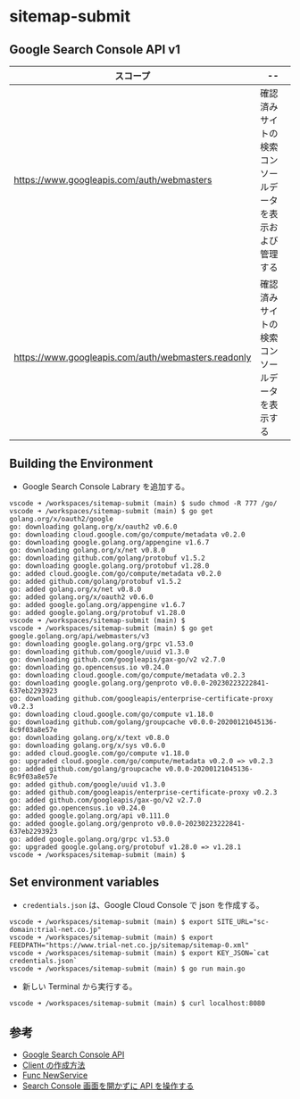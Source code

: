 # sitemap-submit

## Google Search Console API v1
| スコープ | -- |
| ---- | ---- |
| https://www.googleapis.com/auth/webmasters | 確認済みサイトの検索コンソールデータを表示および管理する |
| https://www.googleapis.com/auth/webmasters.readonly | 確認済みサイトの検索コンソールデータを表示する |


## Building the Environment
- Google Search Console Labrary を追加する。
```
vscode ➜ /workspaces/sitemap-submit (main) $ sudo chmod -R 777 /go/
vscode ➜ /workspaces/sitemap-submit (main) $ go get golang.org/x/oauth2/google
go: downloading golang.org/x/oauth2 v0.6.0
go: downloading cloud.google.com/go/compute/metadata v0.2.0
go: downloading google.golang.org/appengine v1.6.7
go: downloading golang.org/x/net v0.8.0
go: downloading github.com/golang/protobuf v1.5.2
go: downloading google.golang.org/protobuf v1.28.0
go: added cloud.google.com/go/compute/metadata v0.2.0
go: added github.com/golang/protobuf v1.5.2
go: added golang.org/x/net v0.8.0
go: added golang.org/x/oauth2 v0.6.0
go: added google.golang.org/appengine v1.6.7
go: added google.golang.org/protobuf v1.28.0
vscode ➜ /workspaces/sitemap-submit (main) $
vscode ➜ /workspaces/sitemap-submit (main) $ go get google.golang.org/api/webmasters/v3
go: downloading google.golang.org/grpc v1.53.0
go: downloading github.com/google/uuid v1.3.0
go: downloading github.com/googleapis/gax-go/v2 v2.7.0
go: downloading go.opencensus.io v0.24.0
go: downloading cloud.google.com/go/compute/metadata v0.2.3
go: downloading google.golang.org/genproto v0.0.0-20230223222841-637eb2293923
go: downloading github.com/googleapis/enterprise-certificate-proxy v0.2.3
go: downloading cloud.google.com/go/compute v1.18.0
go: downloading github.com/golang/groupcache v0.0.0-20200121045136-8c9f03a8e57e
go: downloading golang.org/x/text v0.8.0
go: downloading golang.org/x/sys v0.6.0
go: added cloud.google.com/go/compute v1.18.0
go: upgraded cloud.google.com/go/compute/metadata v0.2.0 => v0.2.3
go: added github.com/golang/groupcache v0.0.0-20200121045136-8c9f03a8e57e
go: added github.com/google/uuid v1.3.0
go: added github.com/googleapis/enterprise-certificate-proxy v0.2.3
go: added github.com/googleapis/gax-go/v2 v2.7.0
go: added go.opencensus.io v0.24.0
go: added google.golang.org/api v0.111.0
go: added google.golang.org/genproto v0.0.0-20230223222841-637eb2293923
go: added google.golang.org/grpc v1.53.0
go: upgraded google.golang.org/protobuf v1.28.0 => v1.28.1
vscode ➜ /workspaces/sitemap-submit (main) $
```

## Set environment variables
- `credentials.json` は、Google Cloud Console で json を作成する。
```
vscode ➜ /workspaces/sitemap-submit (main) $ export SITE_URL="sc-domain:trial-net.co.jp"
vscode ➜ /workspaces/sitemap-submit (main) $ export FEEDPATH="https://www.trial-net.co.jp/sitemap/sitemap-0.xml"
vscode ➜ /workspaces/sitemap-submit (main) $ export KEY_JSON=`cat credentials.json`
vscode ➜ /workspaces/sitemap-submit (main) $ go run main.go 
```

- 新しい Terminal から実行する。
```
vscode ➜ /workspaces/sitemap-submit (main) $ curl localhost:8080
```

## 参考
- [Google Search Console API](https://developers.google.com/webmaster-tools/v1/sitemaps/submit?hl=ja)
- [Client の作成方法](https://dev.classmethod.jp/articles/bigquery-api-go-client-try/)
- [Func NewService](https://pkg.go.dev/google.golang.org/api@v0.111.0/webmasters/v3#NewService)
- [Search Console 画面を開かずに API を操作する](https://propen.dream-target.jp/blog/google-search-console-api)

